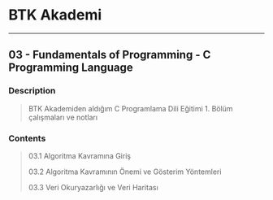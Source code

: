 # BTK Akademi
___

## 03 - Fundamentals of Programming - C Programming Language

### Description
> BTK Akademiden aldığım C Programlama Dili Eğitimi 1. Bölüm çalışmaları ve notları

### Contents
> 03.1 Algoritma Kavramına Giriş
> 
> 03.2 Algoritma Kavramının Önemi ve Gösterim Yöntemleri
> 
> 03.3 Veri Okuryazarlığı ve Veri Haritası

